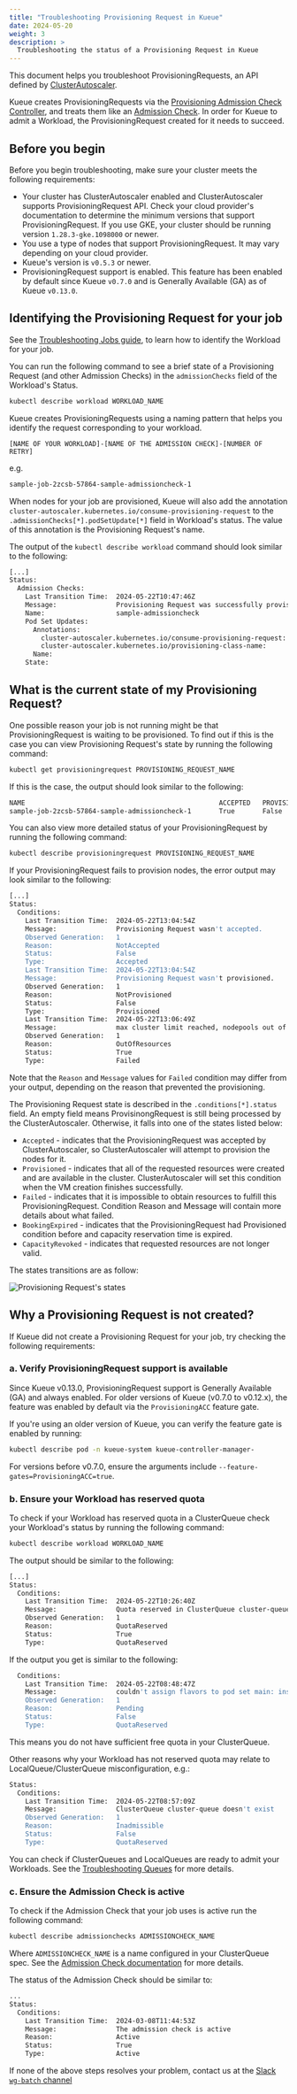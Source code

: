 ```yaml
---
title: "Troubleshooting Provisioning Request in Kueue"
date: 2024-05-20
weight: 3
description: >
  Troubleshooting the status of a Provisioning Request in Kueue
---
```


This document helps you troubleshoot ProvisioningRequests, an API defined by [ClusterAutoscaler](https://github.com/kubernetes/autoscaler/blob/4872bddce2bcc5b4a5f6a3d569111c11b8a2baf4/cluster-autoscaler/provisioningrequest/apis/autoscaling.x-k8s.io/v1beta1/types.go#L41).

Kueue creates ProvisioningRequests via the [Provisioning Admission Check Controller](/docs/admission-check-controllers/provisioning/), and treats them like an [Admission Check](/docs/concepts/admission_check/). In order for Kueue to admit a Workload, the ProvisioningRequest created for it needs to succeed.

## Before you begin

Before you begin troubleshooting, make sure your cluster meets the following requirements:
- Your cluster has ClusterAutoscaler enabled and ClusterAutoscaler supports ProvisioningRequest API.
Check your cloud provider's documentation to determine the minimum versions that support ProvisioningRequest. If you use GKE, your cluster should be running version `1.28.3-gke.1098000` or newer.
- You use a type of nodes that support ProvisioningRequest. It may vary depending on your cloud provider.
- Kueue's version is `v0.5.3` or newer.
- ProvisioningRequest support is enabled. This feature has been enabled by default since Kueue `v0.7.0` and is Generally Available (GA) as of Kueue `v0.13.0`.

## Identifying the Provisioning Request for your job

See the [Troubleshooting Jobs guide](/docs/tasks/troubleshooting/troubleshooting_jobs/#identifying-the-workload-for-your-job), to learn how to identify the Workload for your job.

You can run the following command to see a brief state of a Provisioning Request (and other Admission Checks) in the `admissionChecks` field of the Workload's Status.

```bash
kubectl describe workload WORKLOAD_NAME
```

Kueue creates ProvisioningRequests using a naming pattern that helps you identify the request corresponding to your workload.

```
[NAME OF YOUR WORKLOAD]-[NAME OF THE ADMISSION CHECK]-[NUMBER OF RETRY]
```
e.g.
```bash
sample-job-2zcsb-57864-sample-admissioncheck-1
```

When nodes for your job are provisioned, Kueue will also add the annotation `cluster-autoscaler.kubernetes.io/consume-provisioning-request` to the `.admissionChecks[*].podSetUpdate[*]` field in Workload's status. The value of this annotation is the Provisioning Request's name.

The output of the `kubectl describe workload` command should look similar to the following:

```bash
[...]
Status:
  Admission Checks:
    Last Transition Time:  2024-05-22T10:47:46Z
    Message:               Provisioning Request was successfully provisioned.
    Name:                  sample-admissioncheck
    Pod Set Updates:
      Annotations:
        cluster-autoscaler.kubernetes.io/consume-provisioning-request:  sample-job-2zcsb-57864-sample-admissioncheck-1
        cluster-autoscaler.kubernetes.io/provisioning-class-name:       queued-provisioning.gke.io
      Name:                                                             main
    State:                                                              Ready
```

## What is the current state of my Provisioning Request?

One possible reason your job is not running might be that ProvisioningRequest is waiting to be provisioned.
To find out if this is the case you can view Provisioning Request's state by running the following command:

```bash
kubectl get provisioningrequest PROVISIONING_REQUEST_NAME
```

If this is the case, the output should look similar to the following:

```bash
NAME                                                 ACCEPTED   PROVISIONED   FAILED   AGE
sample-job-2zcsb-57864-sample-admissioncheck-1       True       False         False    20s
```

You can also view more detailed status of your ProvisioningRequest by running the following command:

```bash
kubectl describe provisioningrequest PROVISIONING_REQUEST_NAME
```

If your ProvisioningRequest fails to provision nodes, the error output may look similar to the following:
```bash
[...]
Status:
  Conditions:
    Last Transition Time:  2024-05-22T13:04:54Z
    Message:               Provisioning Request wasn't accepted.
    Observed Generation:   1
    Reason:                NotAccepted
    Status:                False
    Type:                  Accepted
    Last Transition Time:  2024-05-22T13:04:54Z
    Message:               Provisioning Request wasn't provisioned.
    Observed Generation:   1
    Reason:                NotProvisioned
    Status:                False
    Type:                  Provisioned
    Last Transition Time:  2024-05-22T13:06:49Z
    Message:               max cluster limit reached, nodepools out of resources: default-nodepool (cpu, memory)
    Observed Generation:   1
    Reason:                OutOfResources
    Status:                True
    Type:                  Failed
```

Note that the `Reason` and `Message` values for `Failed` condition may differ from your output, depending on the
reason that prevented the provisioning.

The Provisioning Request state is described in the `.conditions[*].status` field.
An empty field means ProvisinongRequest is still being processed by the ClusterAutoscaler.
Otherwise, it falls into one of the states listed below:
- `Accepted` - indicates that the ProvisioningRequest was accepted by ClusterAutoscaler, so ClusterAutoscaler will attempt to provision the nodes for it.
- `Provisioned` - indicates that all of the requested resources were created and are available in the cluster. ClusterAutoscaler will set this condition when the VM creation finishes successfully.
- `Failed` - indicates that it is impossible to obtain resources to fulfill this ProvisioningRequest. Condition Reason and Message will contain more details about what failed.
- `BookingExpired` - indicates that the ProvisioningRequest had Provisioned condition before and capacity reservation time is expired.
- `CapacityRevoked` - indicates that requested resources are not longer valid.

The states transitions are as follow:

![Provisioning Request's states](/images/prov-req-states.svg)

## Why a Provisioning Request is not created?

If Kueue did not create a Provisioning Request for your job, try checking the following requirements:

### a. Verify ProvisioningRequest support is available

Since Kueue v0.13.0, ProvisioningRequest support is Generally Available (GA) and always enabled. For older versions of Kueue (v0.7.0 to v0.12.x), the feature was enabled by default via the `ProvisioningACC` feature gate.

If you're using an older version of Kueue, you can verify the feature gate is enabled by running:

```bash
kubectl describe pod -n kueue-system kueue-controller-manager-
```

For versions before v0.7.0, ensure the arguments include `--feature-gates=ProvisioningACC=true`.

### b. Ensure your Workload has reserved quota

To check if your Workload has reserved quota in a ClusterQueue check your Workload's status by running the following command:

```bash
kubectl describe workload WORKLOAD_NAME
```

The output should be similar to the following:

```bash
[...]
Status:
  Conditions:
    Last Transition Time:  2024-05-22T10:26:40Z
    Message:               Quota reserved in ClusterQueue cluster-queue
    Observed Generation:   1
    Reason:                QuotaReserved
    Status:                True
    Type:                  QuotaReserved
```

If the output you get is similar to the following:

```bash
  Conditions:
    Last Transition Time:  2024-05-22T08:48:47Z
    Message:               couldn't assign flavors to pod set main: insufficient unused quota for memory in flavor default-flavor, 4396Mi more needed
    Observed Generation:   1
    Reason:                Pending
    Status:                False
    Type:                  QuotaReserved
```

This means you do not have sufficient free quota in your ClusterQueue.

Other reasons why your Workload has not reserved quota may relate to LocalQueue/ClusterQueue misconfiguration, e.g.:

```bash
Status:
  Conditions:
    Last Transition Time:  2024-05-22T08:57:09Z
    Message:               ClusterQueue cluster-queue doesn't exist
    Observed Generation:   1
    Reason:                Inadmissible
    Status:                False
    Type:                  QuotaReserved
```

You can check if ClusterQueues and LocalQueues are ready to admit your Workloads.
See the [Troubleshooting Queues](/docs/tasks/troubleshooting/troubleshooting_queues/) for more details.


### c. Ensure the Admission Check is active

To check if the Admission Check that your job uses is active run the following command:

```bash
kubectl describe admissionchecks ADMISSIONCHECK_NAME
```

Where `ADMISSIONCHECK_NAME` is a name configured in your ClusterQueue spec. See the [Admission Check documentation](/docs/concepts/admission_check/) for more details.

The status of the Admission Check should be similar to:

```bash
...
Status:
  Conditions:
    Last Transition Time:  2024-03-08T11:44:53Z
    Message:               The admission check is active
    Reason:                Active
    Status:                True
    Type:                  Active
```

If none of the above steps resolves your problem, contact us at the [Slack `wg-batch` channel](https://kubernetes.slack.com/archives/C032ZE66A2X)
